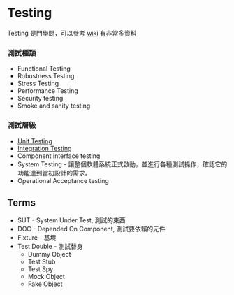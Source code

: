 Testing
=======

Testing 是門學問，可以參考 [wiki](https://en.wikipedia.org/wiki/Software_testing) 有非常多資料

### 測試種類

* Functional Testing
* Robustness Testing
* Stress Testing
* Performance Testing
* Security testing
* Smoke and sanity testing

### 測試層級

* [Unit Testing](unit-testing.md)
* [Integration Testing](integration-testing.md)
* Component interface testing
* System Testing - 讓整個軟體系統正式啟動，並進行各種測試操作，確認它的功能達到當初設計的需求。
* Operational Acceptance testing

Terms
-----

* SUT - System Under Test, 測試的東西
* DOC - Depended On Component, 測試要依賴的元件
* Fixture - 基境
* Test Double - 測試替身
  * Dummy Object
  * Test Stub
  * Test Spy
  * Mock Object
  * Fake Object

